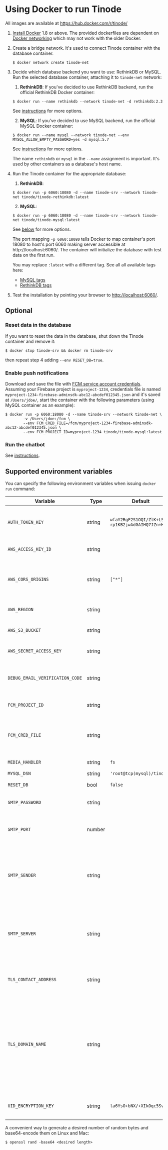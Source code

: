# Using Docker to run Tinode

All images are available at https://hub.docker.com/r/tinode/

1. [Install Docker](https://docs.docker.com/install/) 1.8 or above. The provided dockerfiles are dependent on [Docker networking](https://docs.docker.com/network/) which may not work with the older Docker.

2. Create a bridge network. It's used to connect Tinode container with the database container.
	```
	$ docker network create tinode-net
	```

3. Decide which database backend you want to use: RethinkDB or MySQL. Run the selected database container, attaching it to `tinode-net` network:

	1. **RethinkDB**: If you've decided to use RethinkDB backend, run the official RethinkDB Docker container:
	```
	$ docker run --name rethinkdb --network tinode-net -d rethinkdb:2.3
	```
	See [instructions](https://hub.docker.com/_/rethinkdb/) for more options.

	2. **MySQL**: If you've decided to use MySQL backend, run the official MySQL Docker container:
	```
	$ docker run --name mysql --network tinode-net --env MYSQL_ALLOW_EMPTY_PASSWORD=yes -d mysql:5.7
	```
	See [instructions](https://hub.docker.com/_/mysql/) for more options.

	The name `rethinkdb` or `mysql` in the `--name` assignment is important. It's used by other containers as a database's host name.

4. Run the Tinode container for the appropriate database:

	1. **RethinkDB**:
	```
	$ docker run -p 6060:18080 -d --name tinode-srv --network tinode-net tinode/tinode-rethinkdb:latest
	```

	2. **MySQL**:
	```
	$ docker run -p 6060:18080 -d --name tinode-srv --network tinode-net tinode/tinode-mysql:latest
	```

	See [below](#supported-environment-variables) for more options.

	The port mapping `-p 6060:18080` tells Docker to map container's port 18080 to host's port 6060 making server accessible at http://localhost:6060/. The container will initialize the database with test data on the first run.

	You may replace `:latest` with a different tag. See all all available tags here:
	 * [MySQL tags](https://hub.docker.com/r/tinode/tinode-mysql/tags/)
	 * [RethinkDB tags](https://hub.docker.com/r/tinode/tinode-rethink/tags/)

5. Test the installation by pointing your browser to [http://localhost:6060/](http://localhost:6060/).

## Optional

### Reset data in the database

If you want to reset the data in the database, shut down the Tinode container and remove it:
```
$ docker stop tinode-srv && docker rm tinode-srv
```
then repeat step 4 adding `--env RESET_DB=true`.

### Enable push notifications

Download and save the file with [FCM service account credentials](https://cloud.google.com/docs/authentication/production).
Assuming your Firebase project is `myproject-1234`, credentials file is named `myproject-1234-firebase-adminsdk-abc12-abcdef012345.json` and it's saved at `/Users/jdoe/`, start the container with the following parameters (using MySQL container as an example):

```
$ docker run -p 6060:18080 -d --name tinode-srv --network tinode-net \
		-v /Users/jdoe:/fcm \
		--env FCM_CRED_FILE=/fcm/myproject-1234-firebase-adminsdk-abc12-abcdef012345.json \
		--env FCM_PROJECT_ID=myproject-1234 tinode/tinode-mysql:latest
```

### Run the chatbot

See [instructions](../chatbot/).

## Supported environment variables

You can specify the following environment variables when issuing `docker run` command:

| Variable | Type | Default | Function |
| --- | --- | --- | --- |
| `AUTH_TOKEN_KEY` | string | `wfaY2RgF2S1OQI/ZlK+LS​rp1KB2jwAdGAIHQ7JZn+Kc=` | base64-encoded 32 random bytes used as salt for authentication tokens. |
| `AWS_ACCESS_KEY_ID` | string |  | AWS Access Key ID when using `s3` media handler |
| `AWS_CORS_ORIGINS` | string | `["*"]` | Allowed origins ([CORS](https://developer.mozilla.org/en-US/docs/Web/HTTP/Headers/Access-Control-Allow-Origin)) URL for downloads. Generally use your server URL and its aliases. |
| `AWS_REGION` | string |  | AWS Region when using `s3` media handler |
| `AWS_S3_BUCKET` | string |  | Name of the AWS S3 bucket when using `s3` media handler |
| `AWS_SECRET_ACCESS_KEY` | string |  | AWS [Secret Access Key](https://aws.amazon.com/blogs/security/wheres-my-secret-access-key/) when using `s3` media handler |
| `DEBUG_EMAIL_VERIFICATION_CODE` | string |  | Enable dummy email verification code, e.g. `123456`. Disabled by default (empty string). |
| `FCM_PROJECT_ID` | string |  | FCM project name. Used for push notifications. |
| `FCM_CRED_FILE` | string |  | Path to json file with FCM service account credentials which will be used to send push notifications. |
| `MEDIA_HANDLER` | string | `fs` | Handler of large files, either `fs` or `s3` |
| `MYSQL_DSN` | string | `'root@tcp(mysql)/tinode'` | MySQL [DSN](https://github.com/go-sql-driver/mysql#dsn-data-source-name). |
| `RESET_DB` | bool | `false` | Drop and recreate the database. |
| `SMTP_PASSWORD` | string |  | Password to use for authentication with the SMTP server. |
| `SMTP_PORT` | number |  | Port number of the SMTP server to use for sending verification emails, e.g. `25` or `587`. |
| `SMTP_SENDER` | string |  | [RFC 5322](https://tools.ietf.org/html/rfc5322) email address to use in the `FROM` field of verification emails and for authentication with the SMTP server, .e.g. `'"John Doe" <jdoe@example.com>'`. |
| `SMTP_SERVER` | string |  | Name of the SMTP server to use for sending verification emails, e.g. `smtp.gmail.com`. If SMTP_SERVER is not defined, email verification will be disabled. |
| `TLS_CONTACT_ADDRESS` | string |  | Optional email to use as contact for [LetsEncrypt](https://letsencrypt.org/) certificates, e.g. `jdoe@example.com`. |
| `TLS_DOMAIN_NAME` | string |  | If non-empty, enables TLS (http**s**) and configures domain name of your container, e.g. `www.example.com`. In order for TLS to work you have to expose your HTTPS port to the Internet and correctly configure DNS. It WILL FAIL with `localhost` or unroutable IPs. |
| `UID_ENCRYPTION_KEY` | string | `la6YsO+bNX/+XIkOqc5Svw==` | base64-encoded 16 random bytes used as an encryption key for user IDs. |

A convenient way to generate a desired number of random bytes and base64-encode them on Linux and Mac:
```
$ openssl rand -base64 <desired length>
```
